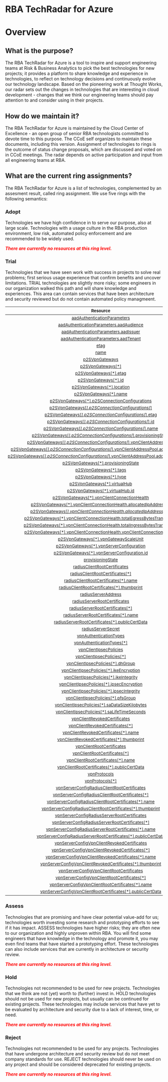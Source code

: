 
RBA TechRadar for Azure
=======================

# Overview

## What is the purpose?


The RBA TechRadar for Azure is a tool to inspire and support engineering teams at Risk & Business Analytics to pick the best technologies for new projects; it provides a platform to share knowledge and experience in technologies, to reflect on technology decisions and continuously evolve our technology landscape.  Based on the pioneering work at Thought Works, our radar sets out the changes in technologies that are interesting in cloud development - changes that we think our engineering teams should pay attention to and consider using in their projects.
## How do we maintain it?


The RBA TechRadar for Azure is maintained by the Cloud Center of Excellence - an open group of senior RBA technologists committed to devote time to this purpose.  The CCoE self organizes to maintain these documents, including this version.  Assignment of technologies to rings is the outcome of status change proposals, which are discussed and voted on in CCoE meetings.  The radar depends on active participation and input from all engineering teams at RBA.
## What are the current ring assignments?


The RBA TechRadar for Azure is a list of technologies, complemented by an assesment result, called ring assignment.  We use five rings with the following semantics:
### Adopt


Technologies we have high confidence in to serve our purpose, also at large scale.  Technologies with a usage culture in the RBA production environment, low risk, automated policy enforcement and are recommended to be widely used.  
  
***<font color="red"> There are currently no resources at this ring level. </font>***
### Trial


Technologies that we have seen work with success in projects to solve real problems;  first serious usage experience that confirm benefits and uncover limitations.  TRIAL technologies are slightly more risky; some engineers in our organization walked this path and will share knowledge and experiences.  This area can contain services that have been architecture and security reviewed but do not contain automated policy managmeent.  

|<sub>Resource</sub>|<sub>Description</sub>|<sub>Path</sub>|<sub>Status</sub>|
| :---: | :---: | :---: | :---: |
|<sub>[aadAuthenticationParameters](https://github.com/openrba/python-azure-techradar/tree/master/Microsoft.Network/vpnServerConfigurations/aadAuthenticationParameters)</sub>|<sub>UNKNOWN</sub>|<sub>Microsoft.Network/vpnServerConfigurations/aadAuthenticationParameters</sub>|<sub>TRIAL</sub>|
|<sub>[aadAuthenticationParameters.aadAudience](https://github.com/openrba/python-azure-techradar/tree/master/Microsoft.Network/vpnServerConfigurations/aadAuthenticationParameters.aadAudience)</sub>|<sub>UNKNOWN</sub>|<sub>Microsoft.Network/vpnServerConfigurations/aadAuthenticationParameters.aadAudience</sub>|<sub>TRIAL</sub>|
|<sub>[aadAuthenticationParameters.aadIssuer](https://github.com/openrba/python-azure-techradar/tree/master/Microsoft.Network/vpnServerConfigurations/aadAuthenticationParameters.aadIssuer)</sub>|<sub>UNKNOWN</sub>|<sub>Microsoft.Network/vpnServerConfigurations/aadAuthenticationParameters.aadIssuer</sub>|<sub>TRIAL</sub>|
|<sub>[aadAuthenticationParameters.aadTenant](https://github.com/openrba/python-azure-techradar/tree/master/Microsoft.Network/vpnServerConfigurations/aadAuthenticationParameters.aadTenant)</sub>|<sub>UNKNOWN</sub>|<sub>Microsoft.Network/vpnServerConfigurations/aadAuthenticationParameters.aadTenant</sub>|<sub>TRIAL</sub>|
|<sub>[etag](https://github.com/openrba/python-azure-techradar/tree/master/Microsoft.Network/vpnServerConfigurations/etag)</sub>|<sub>UNKNOWN</sub>|<sub>Microsoft.Network/vpnServerConfigurations/etag</sub>|<sub>TRIAL</sub>|
|<sub>[name](https://github.com/openrba/python-azure-techradar/tree/master/Microsoft.Network/vpnServerConfigurations/name)</sub>|<sub>UNKNOWN</sub>|<sub>Microsoft.Network/vpnServerConfigurations/name</sub>|<sub>TRIAL</sub>|
|<sub>[p2SVpnGateways](https://github.com/openrba/python-azure-techradar/tree/master/Microsoft.Network/vpnServerConfigurations/p2SVpnGateways)</sub>|<sub>UNKNOWN</sub>|<sub>Microsoft.Network/vpnServerConfigurations/p2SVpnGateways</sub>|<sub>TRIAL</sub>|
|<sub>[p2SVpnGateways[*]](https://github.com/openrba/python-azure-techradar/tree/master/Microsoft.Network/vpnServerConfigurations/p2SVpnGateways[*])</sub>|<sub>UNKNOWN</sub>|<sub>Microsoft.Network/vpnServerConfigurations/p2SVpnGateways[*]</sub>|<sub>TRIAL</sub>|
|<sub>[p2SVpnGateways[*].etag](https://github.com/openrba/python-azure-techradar/tree/master/Microsoft.Network/vpnServerConfigurations/p2SVpnGateways[*].etag)</sub>|<sub>UNKNOWN</sub>|<sub>Microsoft.Network/vpnServerConfigurations/p2SVpnGateways[*].etag</sub>|<sub>TRIAL</sub>|
|<sub>[p2SVpnGateways[*].id](https://github.com/openrba/python-azure-techradar/tree/master/Microsoft.Network/vpnServerConfigurations/p2SVpnGateways[*].id)</sub>|<sub>UNKNOWN</sub>|<sub>Microsoft.Network/vpnServerConfigurations/p2SVpnGateways[*].id</sub>|<sub>TRIAL</sub>|
|<sub>[p2SVpnGateways[*].location](https://github.com/openrba/python-azure-techradar/tree/master/Microsoft.Network/vpnServerConfigurations/p2SVpnGateways[*].location)</sub>|<sub>UNKNOWN</sub>|<sub>Microsoft.Network/vpnServerConfigurations/p2SVpnGateways[*].location</sub>|<sub>TRIAL</sub>|
|<sub>[p2SVpnGateways[*].name](https://github.com/openrba/python-azure-techradar/tree/master/Microsoft.Network/vpnServerConfigurations/p2SVpnGateways[*].name)</sub>|<sub>UNKNOWN</sub>|<sub>Microsoft.Network/vpnServerConfigurations/p2SVpnGateways[*].name</sub>|<sub>TRIAL</sub>|
|<sub>[p2SVpnGateways[*].p2SConnectionConfigurations](https://github.com/openrba/python-azure-techradar/tree/master/Microsoft.Network/vpnServerConfigurations/p2SVpnGateways[*].p2SConnectionConfigurations)</sub>|<sub>UNKNOWN</sub>|<sub>Microsoft.Network/vpnServerConfigurations/p2SVpnGateways[*].p2SConnectionConfigurations</sub>|<sub>TRIAL</sub>|
|<sub>[p2SVpnGateways[*].p2SConnectionConfigurations[*]](https://github.com/openrba/python-azure-techradar/tree/master/Microsoft.Network/vpnServerConfigurations/p2SVpnGateways[*].p2SConnectionConfigurations[*])</sub>|<sub>UNKNOWN</sub>|<sub>Microsoft.Network/vpnServerConfigurations/p2SVpnGateways[*].p2SConnectionConfigurations[*]</sub>|<sub>TRIAL</sub>|
|<sub>[p2SVpnGateways[*].p2SConnectionConfigurations[*].etag](https://github.com/openrba/python-azure-techradar/tree/master/Microsoft.Network/vpnServerConfigurations/p2SVpnGateways[*].p2SConnectionConfigurations[*].etag)</sub>|<sub>UNKNOWN</sub>|<sub>Microsoft.Network/vpnServerConfigurations/p2SVpnGateways[*].p2SConnectionConfigurations[*].etag</sub>|<sub>TRIAL</sub>|
|<sub>[p2SVpnGateways[*].p2SConnectionConfigurations[*].id](https://github.com/openrba/python-azure-techradar/tree/master/Microsoft.Network/vpnServerConfigurations/p2SVpnGateways[*].p2SConnectionConfigurations[*].id)</sub>|<sub>UNKNOWN</sub>|<sub>Microsoft.Network/vpnServerConfigurations/p2SVpnGateways[*].p2SConnectionConfigurations[*].id</sub>|<sub>TRIAL</sub>|
|<sub>[p2SVpnGateways[*].p2SConnectionConfigurations[*].name](https://github.com/openrba/python-azure-techradar/tree/master/Microsoft.Network/vpnServerConfigurations/p2SVpnGateways[*].p2SConnectionConfigurations[*].name)</sub>|<sub>UNKNOWN</sub>|<sub>Microsoft.Network/vpnServerConfigurations/p2SVpnGateways[*].p2SConnectionConfigurations[*].name</sub>|<sub>TRIAL</sub>|
|<sub>[p2SVpnGateways[*].p2SConnectionConfigurations[*].provisioningState](https://github.com/openrba/python-azure-techradar/tree/master/Microsoft.Network/vpnServerConfigurations/p2SVpnGateways[*].p2SConnectionConfigurations[*].provisioningState)</sub>|<sub>UNKNOWN</sub>|<sub>Microsoft.Network/vpnServerConfigurations/p2SVpnGateways[*].p2SConnectionConfigurations[*].provisioningState</sub>|<sub>TRIAL</sub>|
|<sub>[p2SVpnGateways[*].p2SConnectionConfigurations[*].vpnClientAddressPool](https://github.com/openrba/python-azure-techradar/tree/master/Microsoft.Network/vpnServerConfigurations/p2SVpnGateways[*].p2SConnectionConfigurations[*].vpnClientAddressPool)</sub>|<sub>UNKNOWN</sub>|<sub>Microsoft.Network/vpnServerConfigurations/p2SVpnGateways[*].p2SConnectionConfigurations[*].vpnClientAddressPool</sub>|<sub>TRIAL</sub>|
|<sub>[p2SVpnGateways[*].p2SConnectionConfigurations[*].vpnClientAddressPool.addressPrefixes](https://github.com/openrba/python-azure-techradar/tree/master/Microsoft.Network/vpnServerConfigurations/p2SVpnGateways[*].p2SConnectionConfigurations[*].vpnClientAddressPool.addressPrefixes)</sub>|<sub>UNKNOWN</sub>|<sub>Microsoft.Network/vpnServerConfigurations/p2SVpnGateways[*].p2SConnectionConfigurations[*].vpnClientAddressPool.addressPrefixes</sub>|<sub>TRIAL</sub>|
|<sub>[p2SVpnGateways[*].p2SConnectionConfigurations[*].vpnClientAddressPool.addressPrefixes[*]](https://github.com/openrba/python-azure-techradar/tree/master/Microsoft.Network/vpnServerConfigurations/p2SVpnGateways[*].p2SConnectionConfigurations[*].vpnClientAddressPool.addressPrefixes[*])</sub>|<sub>UNKNOWN</sub>|<sub>Microsoft.Network/vpnServerConfigurations/p2SVpnGateways[*].p2SConnectionConfigurations[*].vpnClientAddressPool.addressPrefixes[*]</sub>|<sub>TRIAL</sub>|
|<sub>[p2SVpnGateways[*].provisioningState](https://github.com/openrba/python-azure-techradar/tree/master/Microsoft.Network/vpnServerConfigurations/p2SVpnGateways[*].provisioningState)</sub>|<sub>UNKNOWN</sub>|<sub>Microsoft.Network/vpnServerConfigurations/p2SVpnGateways[*].provisioningState</sub>|<sub>TRIAL</sub>|
|<sub>[p2SVpnGateways[*].tags](https://github.com/openrba/python-azure-techradar/tree/master/Microsoft.Network/vpnServerConfigurations/p2SVpnGateways[*].tags)</sub>|<sub>UNKNOWN</sub>|<sub>Microsoft.Network/vpnServerConfigurations/p2SVpnGateways[*].tags</sub>|<sub>TRIAL</sub>|
|<sub>[p2SVpnGateways[*].type](https://github.com/openrba/python-azure-techradar/tree/master/Microsoft.Network/vpnServerConfigurations/p2SVpnGateways[*].type)</sub>|<sub>UNKNOWN</sub>|<sub>Microsoft.Network/vpnServerConfigurations/p2SVpnGateways[*].type</sub>|<sub>TRIAL</sub>|
|<sub>[p2SVpnGateways[*].virtualHub](https://github.com/openrba/python-azure-techradar/tree/master/Microsoft.Network/vpnServerConfigurations/p2SVpnGateways[*].virtualHub)</sub>|<sub>UNKNOWN</sub>|<sub>Microsoft.Network/vpnServerConfigurations/p2SVpnGateways[*].virtualHub</sub>|<sub>TRIAL</sub>|
|<sub>[p2SVpnGateways[*].virtualHub.id](https://github.com/openrba/python-azure-techradar/tree/master/Microsoft.Network/vpnServerConfigurations/p2SVpnGateways[*].virtualHub.id)</sub>|<sub>UNKNOWN</sub>|<sub>Microsoft.Network/vpnServerConfigurations/p2SVpnGateways[*].virtualHub.id</sub>|<sub>TRIAL</sub>|
|<sub>[p2SVpnGateways[*].vpnClientConnectionHealth](https://github.com/openrba/python-azure-techradar/tree/master/Microsoft.Network/vpnServerConfigurations/p2SVpnGateways[*].vpnClientConnectionHealth)</sub>|<sub>UNKNOWN</sub>|<sub>Microsoft.Network/vpnServerConfigurations/p2SVpnGateways[*].vpnClientConnectionHealth</sub>|<sub>TRIAL</sub>|
|<sub>[p2SVpnGateways[*].vpnClientConnectionHealth.allocatedIpAddresses](https://github.com/openrba/python-azure-techradar/tree/master/Microsoft.Network/vpnServerConfigurations/p2SVpnGateways[*].vpnClientConnectionHealth.allocatedIpAddresses)</sub>|<sub>UNKNOWN</sub>|<sub>Microsoft.Network/vpnServerConfigurations/p2SVpnGateways[*].vpnClientConnectionHealth.allocatedIpAddresses</sub>|<sub>TRIAL</sub>|
|<sub>[p2SVpnGateways[*].vpnClientConnectionHealth.allocatedIpAddresses[*]](https://github.com/openrba/python-azure-techradar/tree/master/Microsoft.Network/vpnServerConfigurations/p2SVpnGateways[*].vpnClientConnectionHealth.allocatedIpAddresses[*])</sub>|<sub>UNKNOWN</sub>|<sub>Microsoft.Network/vpnServerConfigurations/p2SVpnGateways[*].vpnClientConnectionHealth.allocatedIpAddresses[*]</sub>|<sub>TRIAL</sub>|
|<sub>[p2SVpnGateways[*].vpnClientConnectionHealth.totalEgressBytesTransferred](https://github.com/openrba/python-azure-techradar/tree/master/Microsoft.Network/vpnServerConfigurations/p2SVpnGateways[*].vpnClientConnectionHealth.totalEgressBytesTransferred)</sub>|<sub>UNKNOWN</sub>|<sub>Microsoft.Network/vpnServerConfigurations/p2SVpnGateways[*].vpnClientConnectionHealth.totalEgressBytesTransferred</sub>|<sub>TRIAL</sub>|
|<sub>[p2SVpnGateways[*].vpnClientConnectionHealth.totalIngressBytesTransferred](https://github.com/openrba/python-azure-techradar/tree/master/Microsoft.Network/vpnServerConfigurations/p2SVpnGateways[*].vpnClientConnectionHealth.totalIngressBytesTransferred)</sub>|<sub>UNKNOWN</sub>|<sub>Microsoft.Network/vpnServerConfigurations/p2SVpnGateways[*].vpnClientConnectionHealth.totalIngressBytesTransferred</sub>|<sub>TRIAL</sub>|
|<sub>[p2SVpnGateways[*].vpnClientConnectionHealth.vpnClientConnectionsCount](https://github.com/openrba/python-azure-techradar/tree/master/Microsoft.Network/vpnServerConfigurations/p2SVpnGateways[*].vpnClientConnectionHealth.vpnClientConnectionsCount)</sub>|<sub>UNKNOWN</sub>|<sub>Microsoft.Network/vpnServerConfigurations/p2SVpnGateways[*].vpnClientConnectionHealth.vpnClientConnectionsCount</sub>|<sub>TRIAL</sub>|
|<sub>[p2SVpnGateways[*].vpnGatewayScaleUnit](https://github.com/openrba/python-azure-techradar/tree/master/Microsoft.Network/vpnServerConfigurations/p2SVpnGateways[*].vpnGatewayScaleUnit)</sub>|<sub>UNKNOWN</sub>|<sub>Microsoft.Network/vpnServerConfigurations/p2SVpnGateways[*].vpnGatewayScaleUnit</sub>|<sub>TRIAL</sub>|
|<sub>[p2SVpnGateways[*].vpnServerConfiguration](https://github.com/openrba/python-azure-techradar/tree/master/Microsoft.Network/vpnServerConfigurations/p2SVpnGateways[*].vpnServerConfiguration)</sub>|<sub>UNKNOWN</sub>|<sub>Microsoft.Network/vpnServerConfigurations/p2SVpnGateways[*].vpnServerConfiguration</sub>|<sub>TRIAL</sub>|
|<sub>[p2SVpnGateways[*].vpnServerConfiguration.id](https://github.com/openrba/python-azure-techradar/tree/master/Microsoft.Network/vpnServerConfigurations/p2SVpnGateways[*].vpnServerConfiguration.id)</sub>|<sub>UNKNOWN</sub>|<sub>Microsoft.Network/vpnServerConfigurations/p2SVpnGateways[*].vpnServerConfiguration.id</sub>|<sub>TRIAL</sub>|
|<sub>[provisioningState](https://github.com/openrba/python-azure-techradar/tree/master/Microsoft.Network/vpnServerConfigurations/provisioningState)</sub>|<sub>UNKNOWN</sub>|<sub>Microsoft.Network/vpnServerConfigurations/provisioningState</sub>|<sub>TRIAL</sub>|
|<sub>[radiusClientRootCertificates](https://github.com/openrba/python-azure-techradar/tree/master/Microsoft.Network/vpnServerConfigurations/radiusClientRootCertificates)</sub>|<sub>UNKNOWN</sub>|<sub>Microsoft.Network/vpnServerConfigurations/radiusClientRootCertificates</sub>|<sub>TRIAL</sub>|
|<sub>[radiusClientRootCertificates[*]](https://github.com/openrba/python-azure-techradar/tree/master/Microsoft.Network/vpnServerConfigurations/radiusClientRootCertificates[*])</sub>|<sub>UNKNOWN</sub>|<sub>Microsoft.Network/vpnServerConfigurations/radiusClientRootCertificates[*]</sub>|<sub>TRIAL</sub>|
|<sub>[radiusClientRootCertificates[*].name](https://github.com/openrba/python-azure-techradar/tree/master/Microsoft.Network/vpnServerConfigurations/radiusClientRootCertificates[*].name)</sub>|<sub>UNKNOWN</sub>|<sub>Microsoft.Network/vpnServerConfigurations/radiusClientRootCertificates[*].name</sub>|<sub>TRIAL</sub>|
|<sub>[radiusClientRootCertificates[*].thumbprint](https://github.com/openrba/python-azure-techradar/tree/master/Microsoft.Network/vpnServerConfigurations/radiusClientRootCertificates[*].thumbprint)</sub>|<sub>UNKNOWN</sub>|<sub>Microsoft.Network/vpnServerConfigurations/radiusClientRootCertificates[*].thumbprint</sub>|<sub>TRIAL</sub>|
|<sub>[radiusServerAddress](https://github.com/openrba/python-azure-techradar/tree/master/Microsoft.Network/vpnServerConfigurations/radiusServerAddress)</sub>|<sub>UNKNOWN</sub>|<sub>Microsoft.Network/vpnServerConfigurations/radiusServerAddress</sub>|<sub>TRIAL</sub>|
|<sub>[radiusServerRootCertificates](https://github.com/openrba/python-azure-techradar/tree/master/Microsoft.Network/vpnServerConfigurations/radiusServerRootCertificates)</sub>|<sub>UNKNOWN</sub>|<sub>Microsoft.Network/vpnServerConfigurations/radiusServerRootCertificates</sub>|<sub>TRIAL</sub>|
|<sub>[radiusServerRootCertificates[*]](https://github.com/openrba/python-azure-techradar/tree/master/Microsoft.Network/vpnServerConfigurations/radiusServerRootCertificates[*])</sub>|<sub>UNKNOWN</sub>|<sub>Microsoft.Network/vpnServerConfigurations/radiusServerRootCertificates[*]</sub>|<sub>TRIAL</sub>|
|<sub>[radiusServerRootCertificates[*].name](https://github.com/openrba/python-azure-techradar/tree/master/Microsoft.Network/vpnServerConfigurations/radiusServerRootCertificates[*].name)</sub>|<sub>UNKNOWN</sub>|<sub>Microsoft.Network/vpnServerConfigurations/radiusServerRootCertificates[*].name</sub>|<sub>TRIAL</sub>|
|<sub>[radiusServerRootCertificates[*].publicCertData](https://github.com/openrba/python-azure-techradar/tree/master/Microsoft.Network/vpnServerConfigurations/radiusServerRootCertificates[*].publicCertData)</sub>|<sub>UNKNOWN</sub>|<sub>Microsoft.Network/vpnServerConfigurations/radiusServerRootCertificates[*].publicCertData</sub>|<sub>TRIAL</sub>|
|<sub>[radiusServerSecret](https://github.com/openrba/python-azure-techradar/tree/master/Microsoft.Network/vpnServerConfigurations/radiusServerSecret)</sub>|<sub>UNKNOWN</sub>|<sub>Microsoft.Network/vpnServerConfigurations/radiusServerSecret</sub>|<sub>TRIAL</sub>|
|<sub>[vpnAuthenticationTypes](https://github.com/openrba/python-azure-techradar/tree/master/Microsoft.Network/vpnServerConfigurations/vpnAuthenticationTypes)</sub>|<sub>UNKNOWN</sub>|<sub>Microsoft.Network/vpnServerConfigurations/vpnAuthenticationTypes</sub>|<sub>TRIAL</sub>|
|<sub>[vpnAuthenticationTypes[*]](https://github.com/openrba/python-azure-techradar/tree/master/Microsoft.Network/vpnServerConfigurations/vpnAuthenticationTypes[*])</sub>|<sub>UNKNOWN</sub>|<sub>Microsoft.Network/vpnServerConfigurations/vpnAuthenticationTypes[*]</sub>|<sub>TRIAL</sub>|
|<sub>[vpnClientIpsecPolicies](https://github.com/openrba/python-azure-techradar/tree/master/Microsoft.Network/vpnServerConfigurations/vpnClientIpsecPolicies)</sub>|<sub>UNKNOWN</sub>|<sub>Microsoft.Network/vpnServerConfigurations/vpnClientIpsecPolicies</sub>|<sub>TRIAL</sub>|
|<sub>[vpnClientIpsecPolicies[*]](https://github.com/openrba/python-azure-techradar/tree/master/Microsoft.Network/vpnServerConfigurations/vpnClientIpsecPolicies[*])</sub>|<sub>UNKNOWN</sub>|<sub>Microsoft.Network/vpnServerConfigurations/vpnClientIpsecPolicies[*]</sub>|<sub>TRIAL</sub>|
|<sub>[vpnClientIpsecPolicies[*].dhGroup](https://github.com/openrba/python-azure-techradar/tree/master/Microsoft.Network/vpnServerConfigurations/vpnClientIpsecPolicies[*].dhGroup)</sub>|<sub>UNKNOWN</sub>|<sub>Microsoft.Network/vpnServerConfigurations/vpnClientIpsecPolicies[*].dhGroup</sub>|<sub>TRIAL</sub>|
|<sub>[vpnClientIpsecPolicies[*].ikeEncryption](https://github.com/openrba/python-azure-techradar/tree/master/Microsoft.Network/vpnServerConfigurations/vpnClientIpsecPolicies[*].ikeEncryption)</sub>|<sub>UNKNOWN</sub>|<sub>Microsoft.Network/vpnServerConfigurations/vpnClientIpsecPolicies[*].ikeEncryption</sub>|<sub>TRIAL</sub>|
|<sub>[vpnClientIpsecPolicies[*].ikeIntegrity](https://github.com/openrba/python-azure-techradar/tree/master/Microsoft.Network/vpnServerConfigurations/vpnClientIpsecPolicies[*].ikeIntegrity)</sub>|<sub>UNKNOWN</sub>|<sub>Microsoft.Network/vpnServerConfigurations/vpnClientIpsecPolicies[*].ikeIntegrity</sub>|<sub>TRIAL</sub>|
|<sub>[vpnClientIpsecPolicies[*].ipsecEncryption](https://github.com/openrba/python-azure-techradar/tree/master/Microsoft.Network/vpnServerConfigurations/vpnClientIpsecPolicies[*].ipsecEncryption)</sub>|<sub>UNKNOWN</sub>|<sub>Microsoft.Network/vpnServerConfigurations/vpnClientIpsecPolicies[*].ipsecEncryption</sub>|<sub>TRIAL</sub>|
|<sub>[vpnClientIpsecPolicies[*].ipsecIntegrity](https://github.com/openrba/python-azure-techradar/tree/master/Microsoft.Network/vpnServerConfigurations/vpnClientIpsecPolicies[*].ipsecIntegrity)</sub>|<sub>UNKNOWN</sub>|<sub>Microsoft.Network/vpnServerConfigurations/vpnClientIpsecPolicies[*].ipsecIntegrity</sub>|<sub>TRIAL</sub>|
|<sub>[vpnClientIpsecPolicies[*].pfsGroup](https://github.com/openrba/python-azure-techradar/tree/master/Microsoft.Network/vpnServerConfigurations/vpnClientIpsecPolicies[*].pfsGroup)</sub>|<sub>UNKNOWN</sub>|<sub>Microsoft.Network/vpnServerConfigurations/vpnClientIpsecPolicies[*].pfsGroup</sub>|<sub>TRIAL</sub>|
|<sub>[vpnClientIpsecPolicies[*].saDataSizeKilobytes](https://github.com/openrba/python-azure-techradar/tree/master/Microsoft.Network/vpnServerConfigurations/vpnClientIpsecPolicies[*].saDataSizeKilobytes)</sub>|<sub>UNKNOWN</sub>|<sub>Microsoft.Network/vpnServerConfigurations/vpnClientIpsecPolicies[*].saDataSizeKilobytes</sub>|<sub>TRIAL</sub>|
|<sub>[vpnClientIpsecPolicies[*].saLifeTimeSeconds](https://github.com/openrba/python-azure-techradar/tree/master/Microsoft.Network/vpnServerConfigurations/vpnClientIpsecPolicies[*].saLifeTimeSeconds)</sub>|<sub>UNKNOWN</sub>|<sub>Microsoft.Network/vpnServerConfigurations/vpnClientIpsecPolicies[*].saLifeTimeSeconds</sub>|<sub>TRIAL</sub>|
|<sub>[vpnClientRevokedCertificates](https://github.com/openrba/python-azure-techradar/tree/master/Microsoft.Network/vpnServerConfigurations/vpnClientRevokedCertificates)</sub>|<sub>UNKNOWN</sub>|<sub>Microsoft.Network/vpnServerConfigurations/vpnClientRevokedCertificates</sub>|<sub>TRIAL</sub>|
|<sub>[vpnClientRevokedCertificates[*]](https://github.com/openrba/python-azure-techradar/tree/master/Microsoft.Network/vpnServerConfigurations/vpnClientRevokedCertificates[*])</sub>|<sub>UNKNOWN</sub>|<sub>Microsoft.Network/vpnServerConfigurations/vpnClientRevokedCertificates[*]</sub>|<sub>TRIAL</sub>|
|<sub>[vpnClientRevokedCertificates[*].name](https://github.com/openrba/python-azure-techradar/tree/master/Microsoft.Network/vpnServerConfigurations/vpnClientRevokedCertificates[*].name)</sub>|<sub>UNKNOWN</sub>|<sub>Microsoft.Network/vpnServerConfigurations/vpnClientRevokedCertificates[*].name</sub>|<sub>TRIAL</sub>|
|<sub>[vpnClientRevokedCertificates[*].thumbprint](https://github.com/openrba/python-azure-techradar/tree/master/Microsoft.Network/vpnServerConfigurations/vpnClientRevokedCertificates[*].thumbprint)</sub>|<sub>UNKNOWN</sub>|<sub>Microsoft.Network/vpnServerConfigurations/vpnClientRevokedCertificates[*].thumbprint</sub>|<sub>TRIAL</sub>|
|<sub>[vpnClientRootCertificates](https://github.com/openrba/python-azure-techradar/tree/master/Microsoft.Network/vpnServerConfigurations/vpnClientRootCertificates)</sub>|<sub>UNKNOWN</sub>|<sub>Microsoft.Network/vpnServerConfigurations/vpnClientRootCertificates</sub>|<sub>TRIAL</sub>|
|<sub>[vpnClientRootCertificates[*]](https://github.com/openrba/python-azure-techradar/tree/master/Microsoft.Network/vpnServerConfigurations/vpnClientRootCertificates[*])</sub>|<sub>UNKNOWN</sub>|<sub>Microsoft.Network/vpnServerConfigurations/vpnClientRootCertificates[*]</sub>|<sub>TRIAL</sub>|
|<sub>[vpnClientRootCertificates[*].name](https://github.com/openrba/python-azure-techradar/tree/master/Microsoft.Network/vpnServerConfigurations/vpnClientRootCertificates[*].name)</sub>|<sub>UNKNOWN</sub>|<sub>Microsoft.Network/vpnServerConfigurations/vpnClientRootCertificates[*].name</sub>|<sub>TRIAL</sub>|
|<sub>[vpnClientRootCertificates[*].publicCertData](https://github.com/openrba/python-azure-techradar/tree/master/Microsoft.Network/vpnServerConfigurations/vpnClientRootCertificates[*].publicCertData)</sub>|<sub>UNKNOWN</sub>|<sub>Microsoft.Network/vpnServerConfigurations/vpnClientRootCertificates[*].publicCertData</sub>|<sub>TRIAL</sub>|
|<sub>[vpnProtocols](https://github.com/openrba/python-azure-techradar/tree/master/Microsoft.Network/vpnServerConfigurations/vpnProtocols)</sub>|<sub>UNKNOWN</sub>|<sub>Microsoft.Network/vpnServerConfigurations/vpnProtocols</sub>|<sub>TRIAL</sub>|
|<sub>[vpnProtocols[*]](https://github.com/openrba/python-azure-techradar/tree/master/Microsoft.Network/vpnServerConfigurations/vpnProtocols[*])</sub>|<sub>UNKNOWN</sub>|<sub>Microsoft.Network/vpnServerConfigurations/vpnProtocols[*]</sub>|<sub>TRIAL</sub>|
|<sub>[vpnServerConfigRadiusClientRootCertificates](https://github.com/openrba/python-azure-techradar/tree/master/Microsoft.Network/vpnServerConfigurations/vpnServerConfigRadiusClientRootCertificates)</sub>|<sub>UNKNOWN</sub>|<sub>Microsoft.Network/vpnServerConfigurations/vpnServerConfigRadiusClientRootCertificates</sub>|<sub>TRIAL</sub>|
|<sub>[vpnServerConfigRadiusClientRootCertificates[*]](https://github.com/openrba/python-azure-techradar/tree/master/Microsoft.Network/vpnServerConfigurations/vpnServerConfigRadiusClientRootCertificates[*])</sub>|<sub>UNKNOWN</sub>|<sub>Microsoft.Network/vpnServerConfigurations/vpnServerConfigRadiusClientRootCertificates[*]</sub>|<sub>TRIAL</sub>|
|<sub>[vpnServerConfigRadiusClientRootCertificates[*].name](https://github.com/openrba/python-azure-techradar/tree/master/Microsoft.Network/vpnServerConfigurations/vpnServerConfigRadiusClientRootCertificates[*].name)</sub>|<sub>UNKNOWN</sub>|<sub>Microsoft.Network/vpnServerConfigurations/vpnServerConfigRadiusClientRootCertificates[*].name</sub>|<sub>TRIAL</sub>|
|<sub>[vpnServerConfigRadiusClientRootCertificates[*].thumbprint](https://github.com/openrba/python-azure-techradar/tree/master/Microsoft.Network/vpnServerConfigurations/vpnServerConfigRadiusClientRootCertificates[*].thumbprint)</sub>|<sub>UNKNOWN</sub>|<sub>Microsoft.Network/vpnServerConfigurations/vpnServerConfigRadiusClientRootCertificates[*].thumbprint</sub>|<sub>TRIAL</sub>|
|<sub>[vpnServerConfigRadiusServerRootCertificates](https://github.com/openrba/python-azure-techradar/tree/master/Microsoft.Network/vpnServerConfigurations/vpnServerConfigRadiusServerRootCertificates)</sub>|<sub>UNKNOWN</sub>|<sub>Microsoft.Network/vpnServerConfigurations/vpnServerConfigRadiusServerRootCertificates</sub>|<sub>TRIAL</sub>|
|<sub>[vpnServerConfigRadiusServerRootCertificates[*]](https://github.com/openrba/python-azure-techradar/tree/master/Microsoft.Network/vpnServerConfigurations/vpnServerConfigRadiusServerRootCertificates[*])</sub>|<sub>UNKNOWN</sub>|<sub>Microsoft.Network/vpnServerConfigurations/vpnServerConfigRadiusServerRootCertificates[*]</sub>|<sub>TRIAL</sub>|
|<sub>[vpnServerConfigRadiusServerRootCertificates[*].name](https://github.com/openrba/python-azure-techradar/tree/master/Microsoft.Network/vpnServerConfigurations/vpnServerConfigRadiusServerRootCertificates[*].name)</sub>|<sub>UNKNOWN</sub>|<sub>Microsoft.Network/vpnServerConfigurations/vpnServerConfigRadiusServerRootCertificates[*].name</sub>|<sub>TRIAL</sub>|
|<sub>[vpnServerConfigRadiusServerRootCertificates[*].publicCertData](https://github.com/openrba/python-azure-techradar/tree/master/Microsoft.Network/vpnServerConfigurations/vpnServerConfigRadiusServerRootCertificates[*].publicCertData)</sub>|<sub>UNKNOWN</sub>|<sub>Microsoft.Network/vpnServerConfigurations/vpnServerConfigRadiusServerRootCertificates[*].publicCertData</sub>|<sub>TRIAL</sub>|
|<sub>[vpnServerConfigVpnClientRevokedCertificates](https://github.com/openrba/python-azure-techradar/tree/master/Microsoft.Network/vpnServerConfigurations/vpnServerConfigVpnClientRevokedCertificates)</sub>|<sub>UNKNOWN</sub>|<sub>Microsoft.Network/vpnServerConfigurations/vpnServerConfigVpnClientRevokedCertificates</sub>|<sub>TRIAL</sub>|
|<sub>[vpnServerConfigVpnClientRevokedCertificates[*]](https://github.com/openrba/python-azure-techradar/tree/master/Microsoft.Network/vpnServerConfigurations/vpnServerConfigVpnClientRevokedCertificates[*])</sub>|<sub>UNKNOWN</sub>|<sub>Microsoft.Network/vpnServerConfigurations/vpnServerConfigVpnClientRevokedCertificates[*]</sub>|<sub>TRIAL</sub>|
|<sub>[vpnServerConfigVpnClientRevokedCertificates[*].name](https://github.com/openrba/python-azure-techradar/tree/master/Microsoft.Network/vpnServerConfigurations/vpnServerConfigVpnClientRevokedCertificates[*].name)</sub>|<sub>UNKNOWN</sub>|<sub>Microsoft.Network/vpnServerConfigurations/vpnServerConfigVpnClientRevokedCertificates[*].name</sub>|<sub>TRIAL</sub>|
|<sub>[vpnServerConfigVpnClientRevokedCertificates[*].thumbprint](https://github.com/openrba/python-azure-techradar/tree/master/Microsoft.Network/vpnServerConfigurations/vpnServerConfigVpnClientRevokedCertificates[*].thumbprint)</sub>|<sub>UNKNOWN</sub>|<sub>Microsoft.Network/vpnServerConfigurations/vpnServerConfigVpnClientRevokedCertificates[*].thumbprint</sub>|<sub>TRIAL</sub>|
|<sub>[vpnServerConfigVpnClientRootCertificates](https://github.com/openrba/python-azure-techradar/tree/master/Microsoft.Network/vpnServerConfigurations/vpnServerConfigVpnClientRootCertificates)</sub>|<sub>UNKNOWN</sub>|<sub>Microsoft.Network/vpnServerConfigurations/vpnServerConfigVpnClientRootCertificates</sub>|<sub>TRIAL</sub>|
|<sub>[vpnServerConfigVpnClientRootCertificates[*]](https://github.com/openrba/python-azure-techradar/tree/master/Microsoft.Network/vpnServerConfigurations/vpnServerConfigVpnClientRootCertificates[*])</sub>|<sub>UNKNOWN</sub>|<sub>Microsoft.Network/vpnServerConfigurations/vpnServerConfigVpnClientRootCertificates[*]</sub>|<sub>TRIAL</sub>|
|<sub>[vpnServerConfigVpnClientRootCertificates[*].name](https://github.com/openrba/python-azure-techradar/tree/master/Microsoft.Network/vpnServerConfigurations/vpnServerConfigVpnClientRootCertificates[*].name)</sub>|<sub>UNKNOWN</sub>|<sub>Microsoft.Network/vpnServerConfigurations/vpnServerConfigVpnClientRootCertificates[*].name</sub>|<sub>TRIAL</sub>|
|<sub>[vpnServerConfigVpnClientRootCertificates[*].publicCertData](https://github.com/openrba/python-azure-techradar/tree/master/Microsoft.Network/vpnServerConfigurations/vpnServerConfigVpnClientRootCertificates[*].publicCertData)</sub>|<sub>UNKNOWN</sub>|<sub>Microsoft.Network/vpnServerConfigurations/vpnServerConfigVpnClientRootCertificates[*].publicCertData</sub>|<sub>TRIAL</sub>|

### Assess


Technologies that are promising and have clear potential value-add for us; technologies worth investing some research and prototyping efforts to see if it has impact.  ASSESS technologies have higher risks;  they are often new to our organization and highly unproven within RBA.  You will find some engineers that have knowledge in the technology and promote it, you may even find teams that have started a prototyping effort.  These technologies can also include services that are currently in architecture or security review.  
  
***<font color="red"> There are currently no resources at this ring level. </font>***
### Hold


Technologies not recommended to be used for new projects. Technologies that we think are not (yet) worth to (further) invest in.  HOLD technologies should not be used for new projects, but usually can be continued for existing projects.  These technologies may include services that have yet to be evaluated by architecture and security due to a lack of interest, time, or need.  
  
***<font color="red"> There are currently no resources at this ring level. </font>***
### Reject


Technologies not recommended to be used for any projects. Technologies that have undergone architecture and security review but do not meet company standards for use.  REJECT technologies should never be used on any project and should be considered deprecated for existing projects.  
  
***<font color="red"> There are currently no resources at this ring level. </font>***